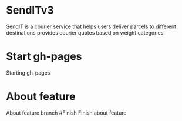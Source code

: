 # SendITv3
SendIT is a courier service that helps users deliver parcels to different destinations provides courier quotes based on weight categories.
# Start gh-pages
Starting gh-pages
# About feature
About feature branch
#Finish
Finish about feature

